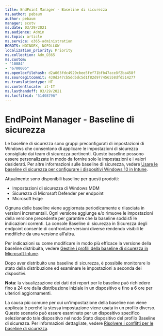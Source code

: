 ```yaml
---
title: EndPoint Manager - Baseline di sicurezza
ms.author: pebaum
author: pebaum
manager: scotv
ms.date: 03/29/2021
ms.audience: Admin
ms.topic: article
ms.service: o365-administration
ROBOTS: NOINDEX, NOFOLLOW
localization_priority: Priority
ms.collection: Adm_O365
ms.custom:
- "10084"
- "6700005"
ms.openlocfilehash: d2a063fdc4929cbee5fef71bfb47ace8f2ba458f
ms.sourcegitcommit: 430d247cb5dd5dc5d1f82d977456558dfd514277
ms.translationtype: HT
ms.contentlocale: it-IT
ms.lasthandoff: 03/29/2021
ms.locfileid: "51408796"
---
```

# <a name="endpoint-manager---security-baselines"></a>EndPoint Manager - Baseline di sicurezza

Le baseline di sicurezza sono gruppi preconfigurati di impostazioni di Windows che consentono di applicare le impostazioni di sicurezza consigliate dai team di sicurezza pertinenti. Queste baseline possono essere personalizzate in modo da fornire solo le impostazioni e i valori desiderati. Per altre informazioni sulle baseline di sicurezza, vedere [Usare le baseline di sicurezza per configurare i dispositivi Windows 10 in Intune](https://docs.microsoft.com/mem/intune/protect/security-baselines).

Attualmente sono disponibili baseline per questi prodotti:

- Impostazioni di sicurezza di Windows MDM
- Sicurezza di Microsoft Defender per endpoint
- Microsoft Edge

Ognuna delle baseline viene aggiornata periodicamente e rilasciata in versioni incrementali. Ogni versione aggiunge e/o rimuove le impostazioni della versione precedente per garantire che la baseline soddisfi le indicazioni correnti. La console Baseline di sicurezza in Sicurezza degli endpoint consente di confrontare versioni diverse rendendo visibili le modifiche da una versione all'altra.

Per indicazioni su come modificare in modo più efficace la versione della baseline distribuita, vedere [Gestire i profili della baseline di sicurezza in Microsoft Intune](https://docs.microsoft.com/mem/intune/protect/security-baselines-configure).

Dopo aver distribuito una baseline di sicurezza, è possibile monitorare lo stato della distribuzione ed esaminare le impostazioni a seconda dei dispositivi.

**Nota:** la visualizzazione dei dati dei report per le baseline può richiedere fino a 24 ore dalla distribuzione iniziale in un dispositivo e fino a 6 ore per ulteriori aggiornamenti. 

La causa più comune per cui un'impostazione della baseline non viene applicata è perché la stessa impostazione viene usata in un profilo diverso. Questo scenario può essere esaminato per un dispositivo specifico selezionando tale dispositivo nel nodo Stato dispositivo del profilo Baseline di sicurezza. Per informazioni dettagliate, vedere [Risolvere i conflitti per le baseline di sicurezza](https://docs.microsoft.com/mem/intune/protect/security-baselines-monitor#resolve-conflicts-for-security-baselines).